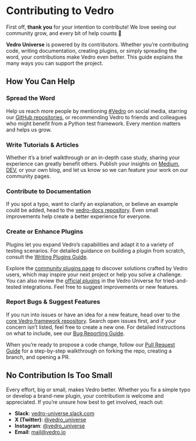 # Contributing to Vedro

First off, **thank you** for your intention to contribute! We love seeing our community grow, and every bit of help counts 🫶

**Vedro Universe** is powered by its contributors. Whether you’re contributing code, writing documentation, creating plugins, or simply spreading the word, your contributions make Vedro even better. This guide explains the many ways you can support the project.

## How You Can Help

### Spread the Word

Help us reach more people by mentioning [#Vedro](https://x.com/hashtag/Vedro?src=hashtag_click&f=live) on social media, starring our [GitHub repositories](https://github.com/vedro-universe), or recommending Vedro to friends and colleagues who might benefit from a Python test framework. Every mention matters and helps us grow.

### Write Tutorials & Articles

Whether it’s a brief walkthrough or an in-depth case study, sharing your experience can greatly benefit others. Publish your insights on [Medium](https://medium.com/tag/vedro), [DEV](https://dev.to/t/vedro), or your own blog, and let us know so we can feature your work on our community pages.

### Contribute to Documentation

If you spot a typo, want to clarify an explanation, or believe an example could be added, head to the [vedro-docs repository](https://github.com/vedro-universe/vedro-docs). Even small improvements help create a better experience for everyone.

### Create or Enhance Plugins

Plugins let you expand Vedro’s capabilities and adapt it to a variety of testing scenarios. For detailed guidance on building a plugin from scratch, consult the [Writing Plugins Guide](https://vedro.io/docs/guides/writing-plugins).

Explore the [community plugins page](https://vedro.io/plugins) to discover solutions crafted by Vedro users, which may inspire your next project or help you solve a challenge. You can also review the [official plugins](https://github.com/search?q=topic%3Avedro-plugin+org%3Avedro-universe&type=Repositories) in the Vedro Universe for tried-and-tested integrations. Feel free to suggest improvements or new features.

### Report Bugs & Suggest Features

If you run into issues or have an idea for a new feature, head over to the [core Vedro framework repository](https://github.com/vedro-universe/vedro). Search open issues first, and if your concern isn’t listed, feel free to create a new one. For detailed instructions on what to include, see our [Bug Reporting Guide](https://github.com/vedro-universe/.github/blob/main/BUG_REPORTING_GUIDE.md).

When you’re ready to propose a code change, follow our [Pull Request Guide](https://github.com/vedro-universe/.github/blob/main/PULL_REQUEST_GUIDE.md) for a step-by-step walkthrough on forking the repo, creating a branch, and opening a PR.

## No Contribution Is Too Small

Every effort, big or small, makes Vedro better. Whether you fix a simple typo or develop a brand-new plugin, your contribution is welcome and appreciated. If you’re unsure how best to get involved, reach out:

- **Slack**: [vedro-universe.slack.com](https://vedro-universe.slack.com)
- **X (Twitter)**: [@vedro_universe](https://x.com/vedro_universe)  
- **Instagram**: [@vedro_universe](https://www.instagram.com/vedro_universe/)  
- **Email**: [mail@vedro.io](mailto:mail@vedro.io)
